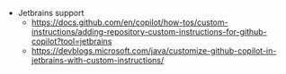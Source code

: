- Jetbrains support
	- https://docs.github.com/en/copilot/how-tos/custom-instructions/adding-repository-custom-instructions-for-github-copilot?tool=jetbrains
	- https://devblogs.microsoft.com/java/customize-github-copilot-in-jetbrains-with-custom-instructions/
	